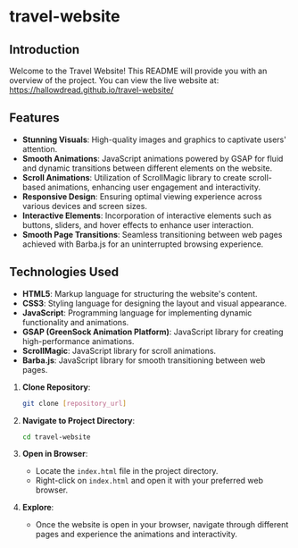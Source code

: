 # travel-website

## Introduction

Welcome to the Travel Website! This README will provide you with an overview of the project.
You can view the live website at: https://hallowdread.github.io/travel-website/

## Features

- **Stunning Visuals**: High-quality images and graphics to captivate users' attention.
- **Smooth Animations**: JavaScript animations powered by GSAP for fluid and dynamic transitions between different elements on the website.
- **Scroll Animations**: Utilization of ScrollMagic library to create scroll-based animations, enhancing user engagement and interactivity.
- **Responsive Design**: Ensuring optimal viewing experience across various devices and screen sizes.
- **Interactive Elements**: Incorporation of interactive elements such as buttons, sliders, and hover effects to enhance user interaction.
- **Smooth Page Transitions**: Seamless transitioning between web pages achieved with Barba.js for an uninterrupted browsing experience.

## Technologies Used

- **HTML5**: Markup language for structuring the website's content.
- **CSS3**: Styling language for designing the layout and visual appearance.
- **JavaScript**: Programming language for implementing dynamic functionality and animations.
- **GSAP (GreenSock Animation Platform)**: JavaScript library for creating high-performance animations.
- **ScrollMagic**: JavaScript library for scroll animations.
- **Barba.js**: JavaScript library for smooth transitioning between web pages.

1. **Clone Repository**:

   ```bash
   git clone [repository_url]
   ```

2. **Navigate to Project Directory**:

   ```bash
   cd travel-website
   ```

3. **Open in Browser**:

   - Locate the `index.html` file in the project directory.
   - Right-click on `index.html` and open it with your preferred web browser.

4. **Explore**:
   - Once the website is open in your browser, navigate through different pages and experience the animations and interactivity.
